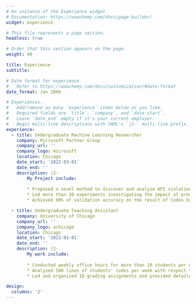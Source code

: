 ```yaml
---
# An instance of the Experience widget.
# Documentation: https://wowchemy.com/docs/page-builder/
widget: experience

# This file represents a page section.
headless: true

# Order that this section appears on the page.
weight: 40

title: Experience
subtitle:

# Date format for experience
#   Refer to https://wowchemy.com/docs/customization/#date-format
date_format: Jan 2006

# Experiences.
#   Add/remove as many `experience` items below as you like.
#   Required fields are `title`, `company`, and `date_start`.
#   Leave `date_end` empty if it's your current employer.
#   Begin multi-line descriptions with YAML's `|2-` multi-line prefix.
experience:
  - title: Undergraduate Machine Learning Researcher
    company: Microsoft Partner Group
    company_url: ''
    company_logo: microsoft
    location: Chicago
    date_start: '2022-03-01'
    date_end: ''
    description: |2-
        My Project include:
        
        * Proposed a novel method to discover and analyze API violations by using Large Language Model
        * Led more than 20 experiments investigating the impact of prompts sentences on the accuracy of Codex output
        * Achieved 90% of validation accuracy on the result of Codex by fine-tuning input prompts and customized post-processing pipeline

  - title: Undergraduate Teaching Assistant
    company: University of Chicago
    company_url: ''
    company_logo: uchicago
    location: Chicago
    date_start: '2022-01-01'
    date_end: ''
    description: |2-
        My work include:
        
        * Conducted weekly office hours for more than 10 students per week to clarify fundamental programming concepts such as Linked List
        * Analyzed 500 lines of students' codes per week with respect to quality and efficiency
        * Led and organized 10 grading assignments and provided detailed feedback to 8 graders.

design:
  columns: '2'
---
```

